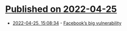 # [Published on 2022-04-25](index.md)

* [2022-04-25, 15:08:34](https://news.ycombinator.com/item?id=31155935) - [Facebook’s big vulnerability](https://thebucketreport.com/video/facebooks-big-vulnerability)
